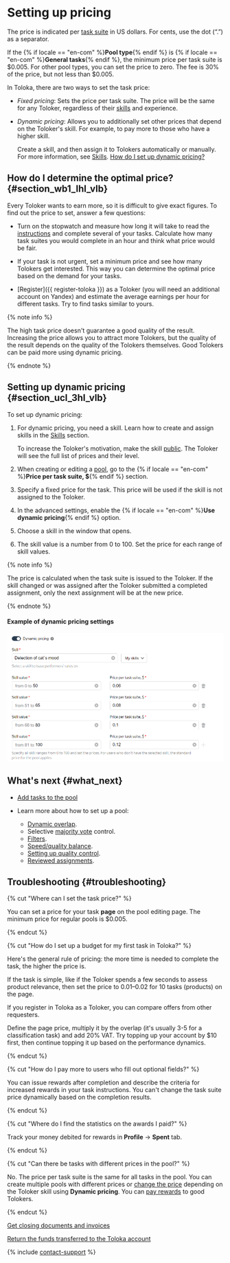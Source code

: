 # Setting up pricing

The price is indicated per [task suite](../../glossary.md#task-suite) in US dollars. For cents, use the dot (“.”) as a separator.

If the {% if locale == "en-com" %}**Pool type**{% endif %} is {% if locale == "en-com" %}**General tasks**{% endif %}, the minimum price per task suite is $0.005. For other pool types, you can set the price to zero. The fee is 30% of the price, but not less than $0.005.

In Toloka, there are two ways to set the task price:

- _Fixed pricing_: Sets the price per task suite. The price will be the same for any Toloker, regardless of their [skills](../../glossary.md#skill) and experience.

- _Dynamic pricing_: Allows you to additionally set other prices that depend on the Toloker's skill. For example, to pay more to those who have a higher skill.

    Create a skill, and then assign it to Tolokers automatically or manually. For more information, see [Skills](nav.md). [How do I set up dynamic pricing?](dynamic-pricing.md#section_ucl_3hl_vlb)

## How do I determine the optimal price? {#section_wb1_lhl_vlb}

Every Toloker wants to earn more, so it is difficult to give exact figures. To find out the price to set, answer a few questions:

- Turn on the stopwatch and measure how long it will take to read the [instructions](../../glossary.md#task-instruction) and complete several of your tasks. Calculate how many task suites you would complete in an hour and think what price would be fair.

- If your task is not urgent, set a minimum price and see how many Tolokers get interested. This way you can determine the optimal price based on the demand for your tasks.

- [Register]({{ register-toloka }}) as a Toloker (you will need an additional account on Yandex) and estimate the average earnings per hour for different tasks. Try to find tasks similar to yours.

{% note info %}

The high task price doesn't guarantee a good quality of the result. Increasing the price allows you to attract more Tolokers, but the quality of the result depends on the quality of the Tolokers themselves. Good Tolokers can be paid more using dynamic pricing.

{% endnote %}

## Setting up dynamic pricing {#section_ucl_3hl_vlb}

To set up dynamic pricing:

1. For dynamic pricing, you need a skill. Learn how to create and assign skills in the [Skills](nav.md) section.

    To increase the Toloker's motivation, make the skill [public](nav.md#public). The Toloker will see the full list of prices and their level.

1. When creating or editing a [pool](../../glossary.md#pool), go to the {% if locale == "en-com" %}**Price per task suite, $**{% endif %} section.

1. Specify a fixed price for the task. This price will be used if the skill is not assigned to the Toloker.

1. In the advanced settings, enable the {% if locale == "en-com" %}**Use dynamic pricing**{% endif %} option.

1. Choose a skill in the window that opens.

1. The skill value is a number from 0 to 100. Set the price for each range of skill values.

{% note info %}

The price is calculated when the task suite is issued to the Toloker. If the skill changed or was assigned after the Toloker submitted a completed assignment, only the next assignment will be at the new price.

{% endnote %}

#### Example of dynamic pricing settings

![](../_images/location-job/dynamic-pricing.png)

## What's next {#what_next}

- [Add tasks to the pool](pool.md)
- Learn more about how to set up a pool:

    - [Dynamic overlap](dynamic-overlap.md).
    - Selective [majority vote](selective-mvote.md) control.
    - [Filters](filters.md).
    - [Speed/quality balance](adjust.md).
    - [Setting up quality control](qa-pool-settings.md).
    - [Reviewed assignments](offline-accept.md).

## Troubleshooting {#troubleshooting}

{% cut "Where can I set the task price?" %}

You can set a price for your task **page** on the pool editing page. The minimum price for regular pools is $0.005.

{% endcut %}

{% cut "How do I set up a budget for my first task in Toloka?" %}

Here's the general rule of pricing: the more time is needed to complete the task, the higher the price is.

If the task is simple, like if the Toloker spends a few seconds to assess product relevance, then set the price to $0.01–$0.02 for 10 tasks (products) on the page.

If you register in Toloka as a Toloker, you can compare offers from other requesters.

Define the page price, multiply it by the overlap (it's usually 3-5 for a classification task) and add 20% VAT. Try topping up your account by $10 first, then continue topping it up based on the performance dynamics.

{% endcut %}

{% cut "How do I pay more to users who fill out optional fields?" %}

You can issue rewards after completion and describe the criteria for increased rewards in your task instructions. You can't change the task suite price dynamically based on the completion results.

{% endcut %}

{% cut "Where do I find the statistics on the awards I paid?" %}

Track your money debited for rewards in **Profile** → **Spent** tab.

{% endcut %}

{% cut "Can there be tasks with different prices in the pool?" %}

No. The price per task suite is the same for all tasks in the pool. You can create multiple pools with different prices or [change the price](dynamic-pricing.md) depending on the Toloker skill using **Dynamic pricing**. You can [pay rewards](bonus.md) to good Tolokers.

{% endcut %}

[Get closing documents and invoices](../troubleshooting/support.md#feedback_g3b_vj3_qjb)

[Return the funds transferred to the Toloka account](../troubleshooting/support.md#feedback_khw_wc3_qjb)

{% include [contact-support](../_includes/contact-support-help.md) %}